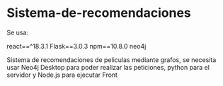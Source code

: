 # Sistema-de-recomendaciones

Se usa:

react==^18.3.1
Flask==3.0.3
npm==10.8.0
neo4j

Sistema de recomendaciones de peliculas mediante grafos, se necesita usar Neo4j Desktop para poder realizar las peticiones, python para el servidor y Node.js para ejecutar Front

